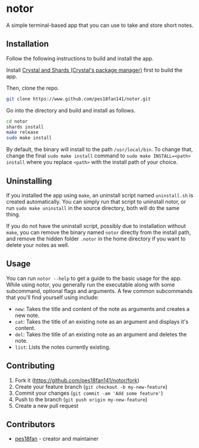 # notor

A simple terminal-based app that you can use to take and store short notes.

## Installation

Follow the following instructions to build and install the app.

Install [Crystal and Shards (Crystal's package manager)](https://crystal-lang.org/install/) first to build the app.

Then, clone the repo.

```bash
git clone https://www.github.com/pes18fan141/notor.git
```

Go into the directory and build and install as follows.

```bash
cd notor
shards install
make release
sudo make install
```

By default, the binary will install to the path `/usr/local/bin`. To change that, change the final `sudo make install` command to `sudo make INSTALL=<path> install` where you replace `<path>` with the install path of your choice.

## Uninstalling

If you installed the app using `make`, an uninstall script named `uninstall.sh` is created automatically. You can simply run that script to uninstall notor, or run `sudo make uninstall` in the source directory, both will do the same thing.

If you do not have the uninstall script, possibly due to installation without `make`, you can remove the binary named `notor` directly from the install path, and remove the hidden folder `.notor` in the home directory if you want to delete your notes as well.

## Usage

You can run `notor --help` to get a guide to the basic usage for the app. While using notor, you generally run the executable along with some subcommand, optional flags and arguments. A few common subcommands that you'll find yourself using include:

- `new`: Takes the title and content of the note as arguments and creates a new note.
- `cat`: Takes the title of an existing note as an argument and displays it's content.
- `del`: Takes the title of an existing note as an argument and deletes the note.
- `list`: Lists the notes currently existing.

## Contributing

1. Fork it (<https://github.com/pes18fan141/notor/fork>)
2. Create your feature branch (`git checkout -b my-new-feature`)
3. Commit your changes (`git commit -am 'Add some feature'`)
4. Push to the branch (`git push origin my-new-feature`)
5. Create a new pull request

## Contributors

- [pes18fan](https://github.com/pes18fan141) - creator and maintainer